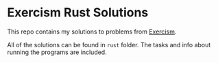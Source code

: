 # Exercism Rust Solutions

This repo contains my solutions to problems from [Exercism](https://exercism.io/).

All of the solutions can be found in `rust` folder.
The tasks and info about running the programs are included.
